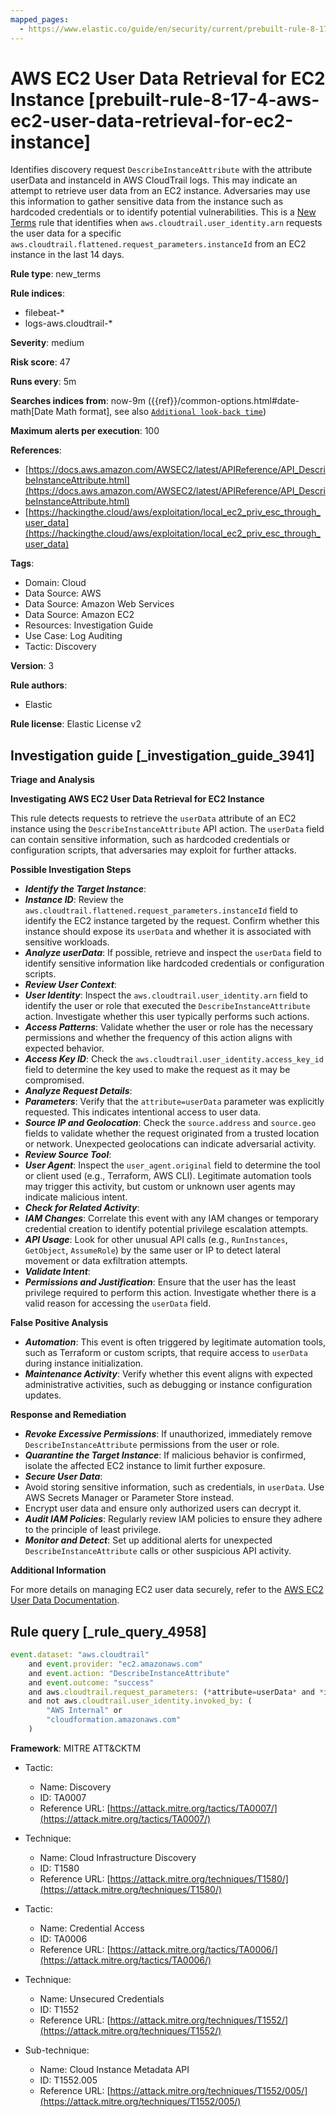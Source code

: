 ```yaml
---
mapped_pages:
  - https://www.elastic.co/guide/en/security/current/prebuilt-rule-8-17-4-aws-ec2-user-data-retrieval-for-ec2-instance.html
---
```


# AWS EC2 User Data Retrieval for EC2 Instance [prebuilt-rule-8-17-4-aws-ec2-user-data-retrieval-for-ec2-instance]

Identifies discovery request `DescribeInstanceAttribute` with the attribute userData and instanceId in AWS CloudTrail logs. This may indicate an attempt to retrieve user data from an EC2 instance. Adversaries may use this information to gather sensitive data from the instance such as hardcoded credentials or to identify potential vulnerabilities. This is a [New Terms](docs-content://solutions/security/detect-and-alert/create-detection-rule.md#create-new-terms-rule) rule that identifies when `aws.cloudtrail.user_identity.arn` requests the user data for a specific `aws.cloudtrail.flattened.request_parameters.instanceId` from an EC2 instance in the last 14 days.

**Rule type**: new_terms

**Rule indices**:

* filebeat-*
* logs-aws.cloudtrail-*

**Severity**: medium

**Risk score**: 47

**Runs every**: 5m

**Searches indices from**: now-9m ({{ref}}/common-options.html#date-math[Date Math format], see also [`Additional look-back time`](docs-content://solutions/security/detect-and-alert/create-detection-rule.md#rule-schedule))

**Maximum alerts per execution**: 100

**References**:

* [https://docs.aws.amazon.com/AWSEC2/latest/APIReference/API_DescribeInstanceAttribute.html](https://docs.aws.amazon.com/AWSEC2/latest/APIReference/API_DescribeInstanceAttribute.html)
* [https://hackingthe.cloud/aws/exploitation/local_ec2_priv_esc_through_user_data](https://hackingthe.cloud/aws/exploitation/local_ec2_priv_esc_through_user_data)

**Tags**:

* Domain: Cloud
* Data Source: AWS
* Data Source: Amazon Web Services
* Data Source: Amazon EC2
* Resources: Investigation Guide
* Use Case: Log Auditing
* Tactic: Discovery

**Version**: 3

**Rule authors**:

* Elastic

**Rule license**: Elastic License v2

## Investigation guide [_investigation_guide_3941]

**Triage and Analysis**

**Investigating AWS EC2 User Data Retrieval for EC2 Instance**

This rule detects requests to retrieve the `userData` attribute of an EC2 instance using the `DescribeInstanceAttribute` API action. The `userData` field can contain sensitive information, such as hardcoded credentials or configuration scripts, that adversaries may exploit for further attacks.

**Possible Investigation Steps**

* ***Identify the Target Instance***:
* ***Instance ID***: Review the `aws.cloudtrail.flattened.request_parameters.instanceId` field to identify the EC2 instance targeted by the request. Confirm whether this instance should expose its `userData` and whether it is associated with sensitive workloads.
* ***Analyze userData***: If possible, retrieve and inspect the `userData` field to identify sensitive information like hardcoded credentials or configuration scripts.
* ***Review User Context***:
* ***User Identity***: Inspect the `aws.cloudtrail.user_identity.arn` field to identify the user or role that executed the `DescribeInstanceAttribute` action. Investigate whether this user typically performs such actions.
* ***Access Patterns***: Validate whether the user or role has the necessary permissions and whether the frequency of this action aligns with expected behavior.
* ***Access Key ID***: Check the `aws.cloudtrail.user_identity.access_key_id` field to determine the key used to make the request as it may be compromised.
* ***Analyze Request Details***:
* ***Parameters***: Verify that the `attribute=userData` parameter was explicitly requested. This indicates intentional access to user data.
* ***Source IP and Geolocation***: Check the `source.address` and `source.geo` fields to validate whether the request originated from a trusted location or network. Unexpected geolocations can indicate adversarial activity.
* ***Review Source Tool***:
* ***User Agent***: Inspect the `user_agent.original` field to determine the tool or client used (e.g., Terraform, AWS CLI). Legitimate automation tools may trigger this activity, but custom or unknown user agents may indicate malicious intent.
* ***Check for Related Activity***:
* ***IAM Changes***: Correlate this event with any IAM changes or temporary credential creation to identify potential privilege escalation attempts.
* ***API Usage***: Look for other unusual API calls (e.g., `RunInstances`, `GetObject`, `AssumeRole`) by the same user or IP to detect lateral movement or data exfiltration attempts.
* ***Validate Intent***:
* ***Permissions and Justification***: Ensure that the user has the least privilege required to perform this action. Investigate whether there is a valid reason for accessing the `userData` field.

**False Positive Analysis**

* ***Automation***: This event is often triggered by legitimate automation tools, such as Terraform or custom scripts, that require access to `userData` during instance initialization.
* ***Maintenance Activity***: Verify whether this event aligns with expected administrative activities, such as debugging or instance configuration updates.

**Response and Remediation**

* ***Revoke Excessive Permissions***: If unauthorized, immediately remove `DescribeInstanceAttribute` permissions from the user or role.
* ***Quarantine the Target Instance***: If malicious behavior is confirmed, isolate the affected EC2 instance to limit further exposure.
* ***Secure User Data***:
* Avoid storing sensitive information, such as credentials, in `userData`. Use AWS Secrets Manager or Parameter Store instead.
* Encrypt user data and ensure only authorized users can decrypt it.
* ***Audit IAM Policies***: Regularly review IAM policies to ensure they adhere to the principle of least privilege.
* ***Monitor and Detect***: Set up additional alerts for unexpected `DescribeInstanceAttribute` calls or other suspicious API activity.

**Additional Information**

For more details on managing EC2 user data securely, refer to the [AWS EC2 User Data Documentation](https://docs.aws.amazon.com/AWSEC2/latest/UserGuide/ec2-instance-metadata.html).


## Rule query [_rule_query_4958]

```js
event.dataset: "aws.cloudtrail"
    and event.provider: "ec2.amazonaws.com"
    and event.action: "DescribeInstanceAttribute"
    and event.outcome: "success"
    and aws.cloudtrail.request_parameters: (*attribute=userData* and *instanceId*)
    and not aws.cloudtrail.user_identity.invoked_by: (
        "AWS Internal" or
        "cloudformation.amazonaws.com"
    )
```

**Framework**: MITRE ATT&CKTM

* Tactic:

    * Name: Discovery
    * ID: TA0007
    * Reference URL: [https://attack.mitre.org/tactics/TA0007/](https://attack.mitre.org/tactics/TA0007/)

* Technique:

    * Name: Cloud Infrastructure Discovery
    * ID: T1580
    * Reference URL: [https://attack.mitre.org/techniques/T1580/](https://attack.mitre.org/techniques/T1580/)

* Tactic:

    * Name: Credential Access
    * ID: TA0006
    * Reference URL: [https://attack.mitre.org/tactics/TA0006/](https://attack.mitre.org/tactics/TA0006/)

* Technique:

    * Name: Unsecured Credentials
    * ID: T1552
    * Reference URL: [https://attack.mitre.org/techniques/T1552/](https://attack.mitre.org/techniques/T1552/)

* Sub-technique:

    * Name: Cloud Instance Metadata API
    * ID: T1552.005
    * Reference URL: [https://attack.mitre.org/techniques/T1552/005/](https://attack.mitre.org/techniques/T1552/005/)



